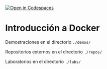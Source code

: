 [![Open in Codespaces](https://classroom.github.com/assets/launch-codespace-7f7980b617ed060a017424585567c406b6ee15c891e84e1186181d67ecf80aa0.svg)](https://classroom.github.com/open-in-codespaces?assignment_repo_id=10916502)
# Introducción a Docker

Demostraciones en el directorio `./demos/`

Repositorios externos en el directorio `./repos/`

Laboratorios en el directorio `./labs/`